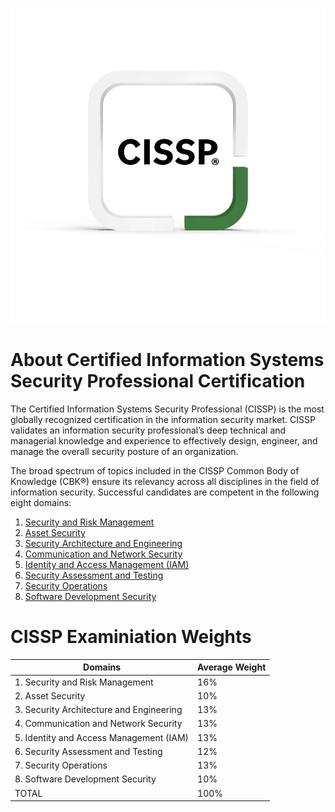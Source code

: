 ![CISSP](images/isc2-cissp.png)

# About Certified Information Systems Security Professional Certification

The Certified Information Systems Security Professional (CISSP) is the most globally recognized certification in the information security market. CISSP validates an information security professional’s deep technical and managerial knowledge and experience to effectively design, engineer, and manage the overall security posture of an organization.

The broad spectrum of topics included in the CISSP Common Body of Knowledge (CBK®) ensure its relevancy across all disciplines in the field of information security. Successful candidates are competent in the following eight domains:
1. [Security and Risk Management](Domain%201%20-%20Security%20and%20Risk%20Management.md)
2. [Asset Security](./Domain%202%20-%20Asset%20Security.md)
3. [Security Architecture and Engineering](Domain%203%20-%20Security%20Architecture%20and%20Engineering.md)
4. [Communication and Network Security](Domain%204%20-%20Communication%20and%20Network%20Security.md) 
5. [Identity and Access Management (IAM)](Domain%205%20-%20Identity%20and%20Access%20Management.md)
6. [Security Assessment and Testing](Domain%206%20-%20Security%20Assessment%20and%20Testing.md)
7. [Security Operations](Domain%207%20-%20Security%20Operations.md)  
8. [Software Development Security](Domain%208%20-%20Software%20Development%20Security.md) 

# CISSP Examiniation Weights

| Domains | Average Weight |
| --------- | ----------|
| 1. Security and Risk Management           | 16% |
| 2. Asset Security | 10% |
| 3. Security Architecture and Engineering  | 13% |
| 4. Communication and Network Security     | 13% |
| 5. Identity and Access Management (IAM)   | 13% |
| 6. Security Assessment and Testing        | 12% |
| 7. Security Operations                    | 13% |
| 8. Software Development Security          | 10% |
| TOTAL                                     | 100% |
